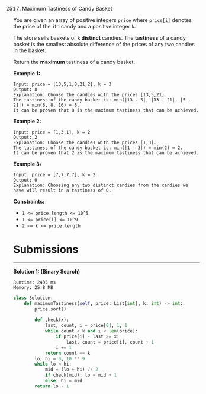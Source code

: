 2517. Maximum Tastiness of Candy Basket

You are given an array of positive integers `price` where `price[i]` denotes the price of the `i`th candy and a positive integer `k`.

The store sells baskets of `k` **distinct** candies. The **tastiness** of a candy basket is the smallest absolute difference of the prices of any two candies in the basket.

Return the **maximum** tastiness of a candy basket.

 

**Example 1:**
```
Input: price = [13,5,1,8,21,2], k = 3
Output: 8
Explanation: Choose the candies with the prices [13,5,21].
The tastiness of the candy basket is: min(|13 - 5|, |13 - 21|, |5 - 21|) = min(8, 8, 16) = 8.
It can be proven that 8 is the maximum tastiness that can be achieved.
```

**Example 2:**
```
Input: price = [1,3,1], k = 2
Output: 2
Explanation: Choose the candies with the prices [1,3].
The tastiness of the candy basket is: min(|1 - 3|) = min(2) = 2.
It can be proven that 2 is the maximum tastiness that can be achieved.
```

**Example 3:**
```
Input: price = [7,7,7,7], k = 2
Output: 0
Explanation: Choosing any two distinct candies from the candies we have will result in a tastiness of 0.
```

**Constraints:**

* `1 <= price.length <= 10^5`
* `1 <= price[i] <= 10^9`
* `2 <= k <= price.length`

# Submissions
---
**Solution 1: (Binary Search)**
```
Runtime: 2435 ms
Memory: 25.8 MB
```
```python
class Solution:
    def maximumTastiness(self, price: List[int], k: int) -> int:
        price.sort()
        
        def check(x):
            last, count, i = price[0], 1, 1
            while count < k and i < len(price):
                if price[i] - last >= x:
                    last, count = price[i], count + 1
                i += 1
            return count == k
        lo, hi = 0, 10 ** 9
        while lo < hi:
            mid = (lo + hi) // 2
            if check(mid): lo = mid + 1
            else: hi = mid
        return lo - 1
```
